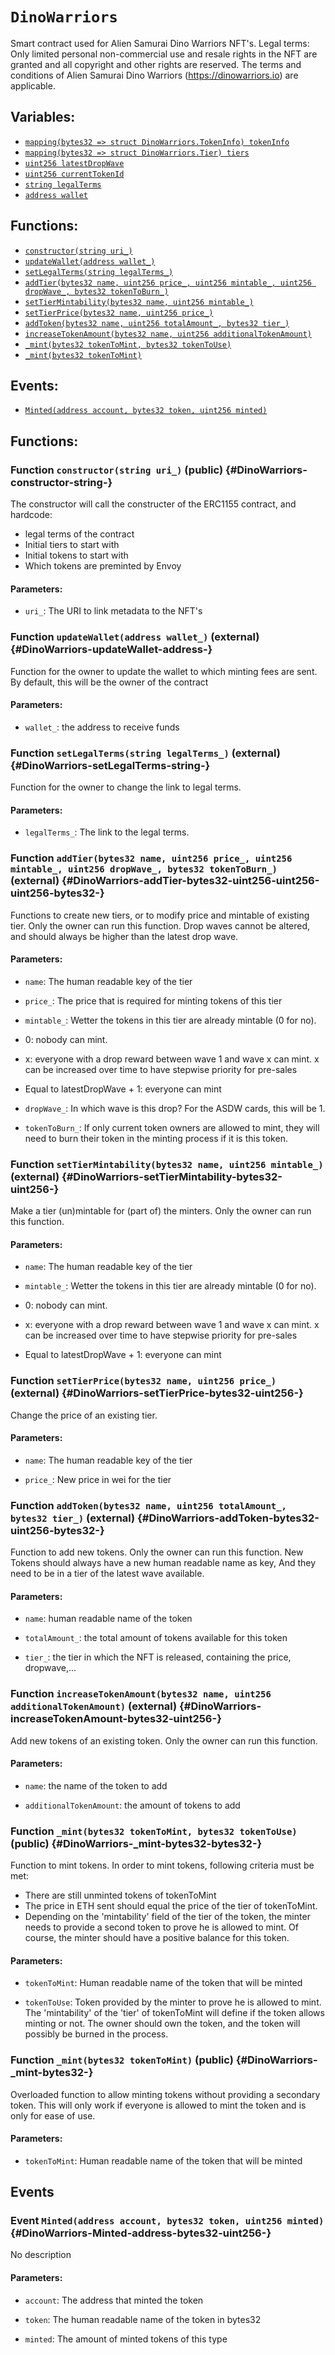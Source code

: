 
# `DinoWarriors`

Smart contract used for Alien Samurai Dino Warriors NFT's. Legal terms:
Only limited personal non-commercial use and resale rights in the NFT are granted and all copyright and other rights are reserved.
The terms and conditions of Alien Samurai Dino Warriors (https://dinowarriors.io) are applicable.



## Variables:
- [`mapping(bytes32 => struct DinoWarriors.TokenInfo) tokenInfo`](#DinoWarriors-tokenInfo-mapping-bytes32----struct-DinoWarriors-TokenInfo-)
- [`mapping(bytes32 => struct DinoWarriors.Tier) tiers`](#DinoWarriors-tiers-mapping-bytes32----struct-DinoWarriors-Tier-)
- [`uint256 latestDropWave`](#DinoWarriors-latestDropWave-uint256)
- [`uint256 currentTokenId`](#DinoWarriors-currentTokenId-uint256)
- [`string legalTerms`](#DinoWarriors-legalTerms-string)
- [`address wallet`](#DinoWarriors-wallet-address)

## Functions:
- [`constructor(string uri_)`](#DinoWarriors-constructor-string-)
- [`updateWallet(address wallet_)`](#DinoWarriors-updateWallet-address-)
- [`setLegalTerms(string legalTerms_)`](#DinoWarriors-setLegalTerms-string-)
- [`addTier(bytes32 name, uint256 price_, uint256 mintable_, uint256 dropWave_, bytes32 tokenToBurn_)`](#DinoWarriors-addTier-bytes32-uint256-uint256-uint256-bytes32-)
- [`setTierMintability(bytes32 name, uint256 mintable_)`](#DinoWarriors-setTierMintability-bytes32-uint256-)
- [`setTierPrice(bytes32 name, uint256 price_)`](#DinoWarriors-setTierPrice-bytes32-uint256-)
- [`addToken(bytes32 name, uint256 totalAmount_, bytes32 tier_)`](#DinoWarriors-addToken-bytes32-uint256-bytes32-)
- [`increaseTokenAmount(bytes32 name, uint256 additionalTokenAmount)`](#DinoWarriors-increaseTokenAmount-bytes32-uint256-)
- [`_mint(bytes32 tokenToMint, bytes32 tokenToUse)`](#DinoWarriors-_mint-bytes32-bytes32-)
- [`_mint(bytes32 tokenToMint)`](#DinoWarriors-_mint-bytes32-)

## Events:
- [`Minted(address account, bytes32 token, uint256 minted)`](#DinoWarriors-Minted-address-bytes32-uint256-)

## Functions:
### Function `constructor(string uri_)` (public) {#DinoWarriors-constructor-string-}



The constructor will call the constructer of the ERC1155 contract,
and hardcode:
- legal terms of the contract
- Initial tiers to start with
- Initial tokens to start with
- Which tokens are preminted by Envoy

#### Parameters:
- `uri_`: The URI to link metadata to the NFT's
### Function `updateWallet(address wallet_)` (external) {#DinoWarriors-updateWallet-address-}

Function for the owner to update the wallet to which minting fees are sent.
By default, this will be the owner of the contract



#### Parameters:
- `wallet_`: the address to receive funds
### Function `setLegalTerms(string legalTerms_)` (external) {#DinoWarriors-setLegalTerms-string-}

Function for the owner to change the link to legal terms.



#### Parameters:
- `legalTerms_`: The link to the legal terms.
### Function `addTier(bytes32 name, uint256 price_, uint256 mintable_, uint256 dropWave_, bytes32 tokenToBurn_)` (external) {#DinoWarriors-addTier-bytes32-uint256-uint256-uint256-bytes32-}

Functions to create new tiers, or to modify price and mintable of existing tier.
Only the owner can run this function.
Drop waves cannot be altered, and should always be higher than the latest drop wave.



#### Parameters:
- `name`: The human readable key of the tier

- `price_`: The price that is required for minting tokens of this tier

- `mintable_`: Wetter the tokens in this tier are already mintable (0 for no).
- 0: nobody can mint.
- x: everyone with a drop reward between wave 1 and wave x can mint.
     x can be increased over time to have stepwise priority for pre-sales
- Equal to latestDropWave + 1: everyone can mint 

- `dropWave_`: In which wave is this drop? For the ASDW cards, this will be 1.

- `tokenToBurn_`: If only current token owners are allowed to mint, they will need
to burn their token in the minting process if it is this token.
### Function `setTierMintability(bytes32 name, uint256 mintable_)` (external) {#DinoWarriors-setTierMintability-bytes32-uint256-}

Make a tier (un)mintable for (part of) the minters. Only the owner can run this function.



#### Parameters:
- `name`: The human readable key of the tier

- `mintable_`: Wetter the tokens in this tier are already mintable (0 for no).
- 0: nobody can mint.
- x: everyone with a drop reward between wave 1 and wave x can mint.
     x can be increased over time to have stepwise priority for pre-sales
- Equal to latestDropWave + 1: everyone can mint
### Function `setTierPrice(bytes32 name, uint256 price_)` (external) {#DinoWarriors-setTierPrice-bytes32-uint256-}

Change the price of an existing tier.



#### Parameters:
- `name`: The human readable key of the tier

- `price_`: New price in wei for the tier
### Function `addToken(bytes32 name, uint256 totalAmount_, bytes32 tier_)` (external) {#DinoWarriors-addToken-bytes32-uint256-bytes32-}

Function to add new tokens. Only the owner can run this function.
New Tokens should always have a new human readable name as key,
And they need to be in a tier of the latest wave available.



#### Parameters:
- `name`: human readable name of the token

- `totalAmount_`: the total amount of tokens available for this token

- `tier_`: the tier in which the NFT is released, containing the price, dropwave,...
### Function `increaseTokenAmount(bytes32 name, uint256 additionalTokenAmount)` (external) {#DinoWarriors-increaseTokenAmount-bytes32-uint256-}

Add new tokens of an existing token. Only the owner can run this function.



#### Parameters:
- `name`: the name of the token to add

- `additionalTokenAmount`: the amount of tokens to add
### Function `_mint(bytes32 tokenToMint, bytes32 tokenToUse)` (public) {#DinoWarriors-_mint-bytes32-bytes32-}

Function to mint tokens.
In order to mint tokens, following criteria must be met:
- There are still unminted tokens of tokenToMint
- The price in ETH sent should equal the price of the tier of tokenToMint.
- Depending on the 'mintability' field of the tier of the token,
  the minter needs to provide a second token to prove he is allowed to mint.
  Of course, the minter should have a positive balance for this token.



#### Parameters:
- `tokenToMint`: Human readable name of the token that will be minted

- `tokenToUse`: Token provided by the minter to prove he is allowed to mint.
The 'mintability' of the 'tier' of tokenToMint will define if the token allows minting or not.
The owner should own the token, and the token will possibly be burned in the process.
### Function `_mint(bytes32 tokenToMint)` (public) {#DinoWarriors-_mint-bytes32-}

Overloaded function to allow minting tokens without providing a secondary token.
This will only work if everyone is allowed to mint the token and is only for ease of use.



#### Parameters:
- `tokenToMint`: Human readable name of the token that will be minted

## Events

### Event `Minted(address account, bytes32 token, uint256 minted)` {#DinoWarriors-Minted-address-bytes32-uint256-}
No description
#### Parameters:
- `account`: The address that minted the token

- `token`: The human readable name of the token in bytes32

- `minted`: The amount of minted tokens of this type
